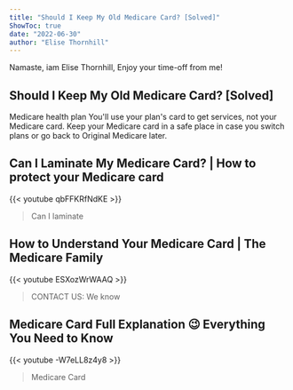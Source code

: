 ```yaml
---
title: "Should I Keep My Old Medicare Card? [Solved]"
ShowToc: true 
date: "2022-06-30"
author: "Elise Thornhill" 
---
```


Namaste, iam Elise Thornhill, Enjoy your time-off from me!
## Should I Keep My Old Medicare Card? [Solved]
Medicare health plan You'll use your plan's card to get services, not your Medicare card. Keep your Medicare card in a safe place in case you switch plans or go back to Original Medicare later.

## Can I Laminate My Medicare Card? | How to protect your Medicare card
{{< youtube qbFFKRfNdKE >}}
>Can I laminate 

## How to Understand Your Medicare Card | The Medicare Family
{{< youtube ESXozWrWAAQ >}}
>CONTACT US: We know 

## Medicare Card Full Explanation 😉 Everything You Need to Know
{{< youtube -W7eLL8z4y8 >}}
>Medicare Card

